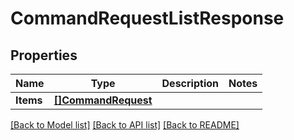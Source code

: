 # CommandRequestListResponse

## Properties

Name | Type | Description | Notes
------------ | ------------- | ------------- | -------------
**Items** | [**[]CommandRequest**](CommandRequest.md) |  | 

[[Back to Model list]](../README.md#documentation-for-models) [[Back to API list]](../README.md#documentation-for-api-endpoints) [[Back to README]](../README.md)


